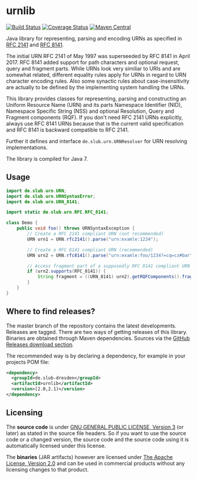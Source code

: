 # urnlib

[![Build Status](https://travis-ci.org/slub/urnlib.png?branch=master)](https://travis-ci.org/slub/urnlib)
[![Coverage Status](https://coveralls.io/repos/github/slub/urnlib/badge.svg?branch=master)](https://coveralls.io/github/slub/urnlib?branch=master)
[![Maven
Central](https://maven-badges.herokuapp.com/maven-central/de.slub-dresden/urnlib/badge.svg)](https://maven-badges.herokuapp.com/maven-central/de.slub-dresden/urnlib)

Java library for representing, parsing and encoding URNs as specified in [RFC 2141] and [RFC 8141].

The initial URN RFC 2141 of May 1997 was superseeded by RFC 8141 in April 2017. RFC 8141 added support for path characters and optional request, query and fragment parts. While URNs look very similiar to URIs and are somewhat related, different equality rules apply for URNs in regard to URN character encoding rules. Also some synactic rules about case-insensitivity are actually to be defined by the implementing system handling the URNs.

This library provides classes for representing, parsing and constructing an Uniform
Resource Name (URN) and its parts Namespace Identifier (NID), Namespace Specific String (NSS) and optional Resolution, Query and Fragment components (RQF). If you don't need RFC 2141 URNs explicitly, always use RFC 8141 URNs because that is the current valid specification and RFC 8141 is backward compatible to RFC 2141.

Further it defines and interface `de.slub.urn.URNResolver` for URN resolving implementations.

The library is compiled for Java 7.

## Usage

```java
import de.slub.urn.URN;
import de.slub.urn.URNSyntaxError;
import de.slub.urn.URN_8141;

import static de.slub.urn.RFC.RFC_8141;

class Demo {
    public void foo() throws URNSyntaxException {
        // Create a RFC 2141 compliant URN (not recommended)
        URN urn1 = URN.rfc2141().parse("urn:examle:1234");

        // Create a RFC 8141 compliant URN (recommended)
        URN urn2 = URN.rfc8141().parse("urn:examle:foo/1234?=cq=cz#bar");

        // Access fragment part of a supposedly RFC 8141 compliant URN
        if (urn2.supports(RFC_8141)) {
            String fragment = ((URN_8141) urn2).getRQFComponents().fragment();
        }
    }
}
```

## Where to find releases?
The master branch of the repository contains the latest developments. Releases are tagged.
There are two ways of getting releases of this library. Binaries are obtained through Maven dependencies. Sources via the [GitHub Releases download section].

The recommended way is by declaring a dependency, for example in your projects POM file:
```xml
<dependency>
  <groupId>de.slub-dresden</groupId>
  <artifactId>urnlib</artifactId>
  <version>[2.0,2.1)</version>
</dependency>
```
## Licensing

The **source code** is under [GNU GENERAL PUBLIC LICENSE, Version 3] (or later) as stated in the source file headers. So if you want to use the source code or a changed version, the source code and the source code using it is automatically licensed under this license.

The **binaries** (JAR artifacts) however are licensed under [The Apache License, Version 2.0] and can be used in commercial products without any licensing changes to that product.

[RFC 2141]: https://tools.ietf.org/html/rfc2141
[RFC 8141]: https://tools.ietf.org/html/rfc8141
[GitHub Releases download section]: https://github.com/slub/urnlib/releases
[GNU GENERAL PUBLIC LICENSE, Version 3]: https://www.gnu.org/licenses/gpl-3.0.html
[The Apache License, Version 2.0]: http://www.apache.org/licenses/LICENSE-2.0.txt
